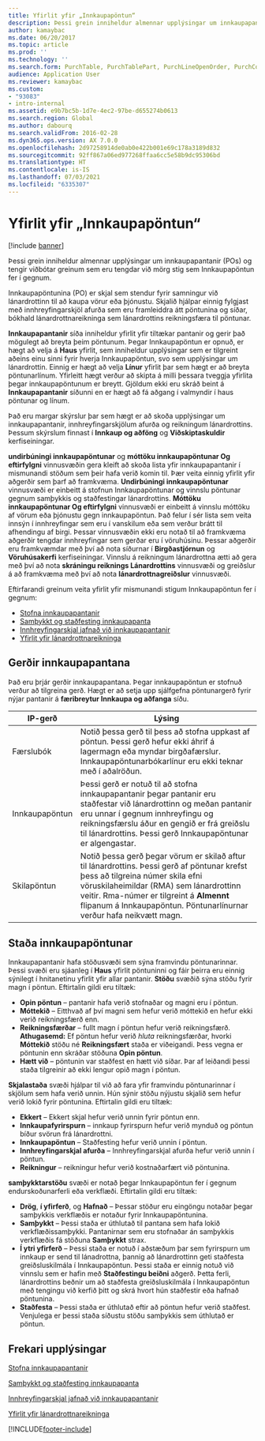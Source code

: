 ```yaml
---
title: Yfirlit yfir „Innkaupapöntun“
description: Þessi grein inniheldur almennar upplýsingar um innkaupapantanir (POs) og tengir viðbótar greinum sem eru tengdar við mörg stig sem Innkaupapöntun fer í gegnum.
author: kamaybac
ms.date: 06/20/2017
ms.topic: article
ms.prod: ''
ms.technology: ''
ms.search.form: PurchTable, PurchTablePart, PurchLineOpenOrder, PurchConfirmationRequestJournal
audience: Application User
ms.reviewer: kamaybac
ms.custom:
- "93083"
- intro-internal
ms.assetid: e9b7bc5b-1d7e-4ec2-97be-d655274b0613
ms.search.region: Global
ms.author: dabourq
ms.search.validFrom: 2016-02-28
ms.dyn365.ops.version: AX 7.0.0
ms.openlocfilehash: 2d97258914de0ab0e422b001e69c178a3189d832
ms.sourcegitcommit: 92ff867a06ed977268ffaa6cc5e58b9dc95306bd
ms.translationtype: HT
ms.contentlocale: is-IS
ms.lasthandoff: 07/03/2021
ms.locfileid: "6335307"
---
```

# <a name="purchase-order-overview"></a>Yfirlit yfir „Innkaupapöntun“

[!include [banner](../includes/banner.md)]

Þessi grein inniheldur almennar upplýsingar um innkaupapantanir (POs) og tengir viðbótar greinum sem eru tengdar við mörg stig sem Innkaupapöntun fer í gegnum.

Innkaupapöntunina (PO) er skjal sem stendur fyrir samningur við lánardrottinn til að kaupa vörur eða þjónustu. Skjalið hjálpar einnig fylgjast með innhreyfingarskjöl afurða sem eru framleiddra átt pöntunina og síðar, bókhald lánardrottnareikninga sem lánardrottins reikningsfæra til pöntunar.  

**Innkaupapantanir** síða inniheldur yfirlit yfir tiltækar pantanir og gerir það mögulegt að breyta þeim pöntunum. Þegar Innkaupapöntun er opnuð, er hægt að velja á **Haus** yfirlit, sem inniheldur upplýsingar sem er tilgreint aðeins einu sinni fyrir hverja Innkaupapöntun, svo sem upplýsingar um lánardrottin. Einnig er hægt að velja **Línur** yfirlit þar sem hægt er að breyta pöntunarlínum. Yfirleitt hægt verður að skipta á milli þessara tveggja yfirlita þegar innkaupapöntunum er breytt. Gjöldum ekki eru skráð beint á **Innkaupapantanir** síðunni en er hægt að fá aðgang í valmyndir í haus pöntunar og línum.  

Það eru margar skýrslur þar sem hægt er að skoða upplýsingar um innkaupapantanir, innhreyfingarskjölum afurða og reikningum lánardrottins. Þessum skýrslum finnast í **Innkaup og aðföng** og **Viðskiptaskuldir** kerfiseiningar.  

**undirbúningi innkaupapöntunar** og **móttöku innkaupapöntunar Og eftirfylgni** vinnusvæðin gera kleift að skoða lista yfir innkaupapantanir í mismunandi stöðum sem þeir hafa verið komin til. Þær veita einnig yfirlit yfir aðgerðir sem þarf að framkvæma. **Undirbúningi innkaupapöntunar** vinnusvæði er einbeitt á stofnun Innkaupapöntunar og vinnslu pöntunar gegnum samþykkis og staðfestingar lánardrottins. **Móttöku innkaupapöntunar Og eftirfylgni** vinnusvæði er einbeitt á vinnslu móttöku af vörum eða þjónustu gegn innkaupapöntun. Það felur í sér lista sem veita innsýn í innhreyfingar sem eru í vanskilum eða sem verður brátt til afhendingu af birgi. Þessar vinnusvæðin ekki eru notað til að framkvæma aðgerðir tengdar innhreyfingar sem gerðar eru í vöruhúsinu. Þessar aðgerðir eru framkvæmdar með því að nota síðurnar í **Birgðastjórnun** og **Vöruhúsakerfi** kerfiseiningar. Vinnslu á reikningum lánardrottna ætti að gera með því að nota **skráningu reiknings Lánardrottins** vinnusvæði og greiðslur á að framkvæma með því að nota **lánardrottnagreiðslur** vinnusvæði.  

Eftirfarandi greinum veita yfirlit yfir mismunandi stigum Innkaupapöntun fer í gegnum:

-   [Stofna innkaupapantanir](purchase-order-creation.md)
-   [Samþykkt og staðfesting innkaupapanta](purchase-order-approval-confirmation.md)
-   [Innhreyfingarskjal jafnað við innkaupapantanir](product-receipt-against-purchase-orders.md)
-   [Yfirlit yfir lánardrottnareikninga](../../finance/accounts-payable/vendor-invoices-overview.md)

## <a name="types-of-purchase-orders"></a>Gerðir innkaupapantana
Það eru þrjár gerðir innkaupapantana. Þegar innkaupapöntun er stofnuð verður að tilgreina gerð. Hægt er að setja upp sjálfgefna pöntunargerð fyrir nýjar pantanir á **færibreytur Innkaupa og aðfanga** síðu.

| IP-gerð        | Lýsing                                                                                                                                                                                                                                                                           |
|----------------|---------------------------------------------------------------------------------------------------------------------------------------------------------------------------------------------------------------------------------------------------------------------------------------|
| Færslubók        | Notið þessa gerð til þess að stofna uppkast af pöntun. Þessi gerð hefur ekki áhrif á lagermagn eða myndar birgðafærslur. Innkaupapöntunarbókarlínur eru ekki teknar með í  aðalröðun.                                                                                                       |
| Innkaupapöntun | Þessi gerð er notuð til að stofna innkaupapantanir þegar pantanir eru staðfestar við lánardrottinn og meðan pantanir eru unnar í gegnum innhreyfingu og reikningsfærslu áður en gengið er frá greiðslu til lánardrottins. Þessi gerð Innkaupapöntunar er algengastar.                                                                          |
| Skilapöntun | Notið þessa gerð þegar vörum er skilað aftur til lánardrottins. Þessi gerð af pöntunar krefst þess að tilgreina númer skila efni vöruskilaheimildar (RMA) sem lánardrottinn veitir. Rma-númer er tilgreint á **Almennt** flipanum á Innkaupapöntun. Pöntunarlínurnar verður hafa neikvætt magn. |

## <a name="purchase-order-statuses"></a>Staða innkaupapöntunar
Innkaupapantanir hafa stöðusvæði sem sýna framvindu pöntunarinnar. Þessi svæði eru sjáanleg í **Haus** yfirlit pöntuninni og fáir þeirra eru einnig sýnilegt í hnitanetinu yfirlit yfir allar pantanir. **Stöðu** svæðið sýna stöðu fyrir magn í pöntun. Eftirtalin gildi eru tiltæk:

-   **Opin pöntun** – pantanir hafa verið stofnaðar og magni eru í pöntun.
-   **Móttekið** – Eitthvað af því magni sem hefur verið móttekið en hefur ekki verið reikningsfærð enn.
-   **Reikningsfærðar** – fullt magn í pöntun hefur verið reikningsfærð. **Athugasemd:** Ef pöntun hefur verið *hluta* reikningsfærðar, hvorki **Móttekið** stöðu né **Reikningsfært** staða er viðeigandi. Þess vegna er pöntunin enn skráðar stöðuna **Opin pöntun**.
-   **Hætt við** – pöntunin var staðfest en hætt við síðar. Þar af leiðandi þessi staða tilgreinir að ekki lengur opið magn í pöntun.

**Skjalastaða** svæði hjálpar til við að fara yfir framvindu pöntunarinnar í skjölum sem hafa verið unnin. Hún sýnir stöðu nýjustu skjalið sem hefur verið lokið fyrir pöntunina. Eftirtalin gildi eru tiltæk:

-   **Ekkert** – Ekkert skjal hefur verið unnin fyrir pöntun enn.
-   **Innkaupafyrirspurn** – innkaup fyrirspurn hefur verið mynduð og pöntun bíður svörun frá lánardrottni.
-   **Innkaupapöntun** – Staðfesting hefur verið unnin í pöntun.
-   **Innhreyfingarskjal afurða** – Innhreyfingarskjal afurða hefur verið unnin í pöntun.
-   **Reikningur** – reikningur hefur verið kostnaðarfært við pöntunina.

**samþykktarstöðu** svæði er notað þegar Innkaupapöntun fer í gegnum endurskoðunarferli eða verkflæði. Eftirtalin gildi eru tiltæk:

-   **Drög**, **í yfirferð**, og **Hafnað** – Þessar stöður eru eingöngu notaðar þegar samþykkis verkflæðis er notaður fyrir Innkaupapöntunina.
-   **Samþykkt** – Þessi staða er úthlutað til pantana sem hafa lokið verkflæðissamþykki. Pantanirnar sem eru stofnaðar án samþykkis verkflæðis fá stöðuna **Samþykkt** strax.
-   **Í ytri yfirferð** – Þessi staða er notuð í aðstæðum þar sem fyrirspurn um innkaup er send til lánadrottna, þannig að lánardrottinn geti staðfesta greiðsluskilmála í Innkaupapöntun. Þessi staða er einnig notuð við vinnslu sem er hafin með **Staðfestingu beiðni** aðgerð. Þetta ferli, lánardrottins beðnir um að staðfesta greiðsluskilmála í Innkaupapöntun með tengingu við kerfið þitt og skrá hvort hún staðfestir eða hafnað pöntunina.
-   **Staðfesta** – Þessi staða er úthlutað eftir að pöntun hefur verið staðfest. Venjulega er þessi staða síðustu stöðu samþykkis sem úthlutað er pöntun.


## <a name="additional-resources"></a>Frekari upplýsingar

[Stofna innkaupapantanir](purchase-order-creation.md)

[Samþykkt og staðfesting innkaupapanta](purchase-order-approval-confirmation.md)

[Innhreyfingarskjal jafnað við innkaupapantanir](product-receipt-against-purchase-orders.md)

[Yfirlit yfir lánardrottnareikninga](../../finance/accounts-payable/vendor-invoices-overview.md)





[!INCLUDE[footer-include](../../includes/footer-banner.md)]